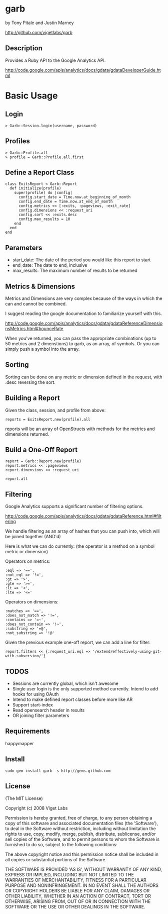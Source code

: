 garb
====

  by Tony Pitale and Justin Marney

  http://github.com/vigetlabs/garb

Description
-----------

  Provides a Ruby API to the Google Analytics API.

  http://code.google.com/apis/analytics/docs/gdata/gdataDeveloperGuide.html

Basic Usage
===========

Login
-----
  
    > Garb::Session.login(username, password)

Profiles
--------

    > Garb::Profile.all
    > profile = Garb::Profile.all.first

Define a Report Class
---------------------

    class ExitsReport < Garb::Report
      def initialize(profile)
        super(profile) do |config|
          config.start_date = Time.now.at_beginning_of_month
          config.end_date = Time.now.at_end_of_month
          config.metrics << [:exits, :pageviews, :exit_rate]
          config.dimensions << :request_uri
          config.sort << :exits.desc
          config.max_results = 10
        end
      end
    end

Parameters
----------

  * start_date: The date of the period you would like this report to start
  * end_date: The date to end, inclusive
  * max_results: The maximum number of results to be returned

Metrics & Dimensions
--------------------

  Metrics and Dimensions are very complex because of the ways in which the can and cannot be combined.

  I suggest reading the google documentation to familiarize yourself with this.

  http://code.google.com/apis/analytics/docs/gdata/gdataReferenceDimensionsMetrics.html#bounceRate

  When you've returned, you can pass the appropriate combinations (up to 50 metrics and 2 dimenstions)
  to garb, as an array, of symbols. Or you can simply push a symbol into the array.

Sorting
-------

  Sorting can be done on any metric or dimension defined in the request, with .desc reversing the sort.
  
Building a Report
-----------------

  Given the class, session, and profile from above:

    reports = ExitsReport.new(profile).all

  reports will be an array of OpenStructs with methods for the metrics and dimensions returned.

Build a One-Off Report
----------------------

    report = Garb::Report.new(profile)
    report.metrics << :pageviews
    report.dimensions << :request_uri

    report.all

Filtering
---------

  Google Analytics supports a significant number of filtering options.

  http://code.google.com/apis/analytics/docs/gdata/gdataReference.html#filtering

  We handle filtering as an array of hashes that you can push into, 
  which will be joined together (AND'd)

  Here is what we can do currently:
  (the operator is a method on a symbol metric or dimension)

  Operators on metrics:

    :eql => '==',
    :not_eql => '!=',
    :gt => '>',
    :gte => '>=',
    :lt => '<',
    :lte => '<='

  Operators on dimensions:

    :matches => '==',
    :does_not_match => '!=',
    :contains => '=~',
    :does_not_contain => '!~',
    :substring => '=@',
    :not_substring => '!@'
    
  Given the previous example one-off report, we can add a line for filter:
  
    report.filters << {:request_uri.eql => '/extend/effectively-using-git-with-subversion/'}

TODOS
-----

  * Sessions are currently global, which isn't awesome
  * Single user login is the only supported method currently.
    Intend to add hooks for using OAuth
  * Intend to make defined report classes before more like AR
  * Support start-index
  * Read opensearch header in results
  * OR joining filter parameters

Requirements
------------

  happymapper

Install
-------

    sudo gem install garb -s http://gems.github.com

License
-------

  (The MIT License)

  Copyright (c) 2008 Viget Labs

  Permission is hereby granted, free of charge, to any person obtaining
  a copy of this software and associated documentation files (the
  'Software'), to deal in the Software without restriction, including
  without limitation the rights to use, copy, modify, merge, publish,
  distribute, sublicense, and/or sell copies of the Software, and to
  permit persons to whom the Software is furnished to do so, subject to
  the following conditions:

  The above copyright notice and this permission notice shall be
  included in all copies or substantial portions of the Software.

  THE SOFTWARE IS PROVIDED 'AS IS', WITHOUT WARRANTY OF ANY KIND,
  EXPRESS OR IMPLIED, INCLUDING BUT NOT LIMITED TO THE WARRANTIES OF
  MERCHANTABILITY, FITNESS FOR A PARTICULAR PURPOSE AND NONINFRINGEMENT.
  IN NO EVENT SHALL THE AUTHORS OR COPYRIGHT HOLDERS BE LIABLE FOR ANY
  CLAIM, DAMAGES OR OTHER LIABILITY, WHETHER IN AN ACTION OF CONTRACT,
  TORT OR OTHERWISE, ARISING FROM, OUT OF OR IN CONNECTION WITH THE
  SOFTWARE OR THE USE OR OTHER DEALINGS IN THE SOFTWARE.
